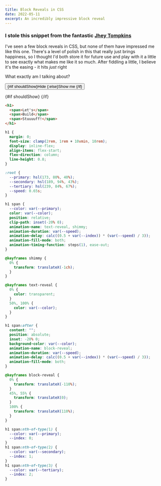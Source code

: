 ```yaml
---
title: Block Reveals in CSS
date: 2022-05-11
excerpt: An incredibly impressive block reveal
---
```


<script>
  import Blockreveal from '$components/blockreveal.svelte'
  let shouldShow = false
  const toggle = () => { 
    console.log(shouldShow)
    shouldShow = !shouldShow}
</script>

### I stole this snippet from the fantastic <a href="https://github.com/jh3y">Jhey Tompkins</a>

I've seen a few block reveals in CSS, but none of them have impressed me like this one. There's a level of polish in this that really just brings happiness, so I thought I'd both store it for future use and play with it a little to see exactly what makes me like it so much. After fiddling a little, I believe it's the easing - it hits <em>just</em> right

What exactly am I talking about?

<div class="flex flex-col h-80 flex-shrink-0 items-start justify-between">
  <button on:click={toggle} class="px-4 py-2 shadow-md bg-dark-50 rounded min-w-[8rem]">
    {#if shouldShow}Hide
    {:else}Show me
    {/if}
  </button>

  {#if shouldShow}
    <Blockreveal />
  {/if}
</div>


```html
<h1>
  <span>Let's</span>
  <span>Build</span>
  <span>Stuuuuff!</span>
</h1>
```
```css
h1 {
  margin: 0;
  font-size: clamp(2rem, 1rem + 10vmin, 10rem);
  display: inline-flex;
  align-items: flex-start;
  flex-direction: column;
  line-height: 0.8;
}

:root {
  --primary: hsl(173, 80%, 40%);
  --secondary: hsl(189, 94%, 43%);
  --tertiary: hsl(239, 84%, 67%);
  --speed: 0.65s;
}

h1 span {
  --color: var(--primary);
  color: var(--color);
  position: relative;
  clip-path: inset(-20% 0);
  animation-name: text-reveal, shimmy;
  animation-duration: var(--speed);
  animation-delay: calc((0.5 + var(--index)) * (var(--speed) / 3));
  animation-fill-mode: both;
  animation-timing-function: steps(1), ease-out;
}

@keyframes shimmy {
  0% {
    transform: translateX(-1ch);
  }
}

@keyframes text-reveal {
  0% {
    color: transparent;
  }
  50%, 100% {
    color: var(--color);
  }
}

h1 span:after {
  content: "";
  position: absolute;
  inset: -20% 0;
  background-color: var(--color);
  animation-name: block-reveal;
  animation-duration: var(--speed);
  animation-delay: calc((0.5 + var(--index)) * (var(--speed) / 3));
  animation-fill-mode: both;
}

@keyframes block-reveal {
  0% {
    transform: translateX(-110%);
  }
  45%, 55% {
    transform: translateX(0);
  }
  100% {
    transform: translateX(110%);
  }
}

h1 span:nth-of-type(1) {
  --color: var(--primary);
  --index: 0;
}
h1 span:nth-of-type(2) {
  --color: var(--secondary);
  --index: 1;
}
h1 span:nth-of-type(3) {
  --color: var(--tertiary);
  --index: 2;
}
```

